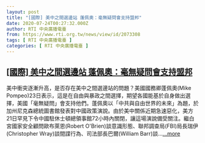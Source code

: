 ```yaml
---
layout: post
title: "[國際] 美中之間選邊站 蓬佩奧：毫無疑問會支持盟邦"
date: 2020-07-24T00:27:32.000Z
author: RTI 中央廣播電臺
from: https://www.rti.org.tw/news/view/id/2073308
tags: [ RTI 中央廣播電臺 ]
categories: [ RTI 中央廣播電臺 ]
---
```

<!--1595550452000-->
[[國際] 美中之間選邊站 蓬佩奧：毫無疑問會支持盟邦](https://www.rti.org.tw/news/view/id/2073308)
------

<div>
美中衝突逐漸升高，是否存在美中之間選邊站的問題？美國國務卿蓬佩奧(Mike Pompeo)23日表示，這是在自由與暴政之間選擇，期望各國能基於自身做出選擇，美國「毫無疑問」會支持他們。蓬佩奧以「中共與自由世界的未來」為題，於加州尼克森總統圖書館發表對中國政策演說。由於美中關係近期急速惡化，美方21日罕見下令中國駐休士頓總領事館72小時內關閉，讓這場演說備受關注。繼白宮國家安全顧問歐布萊恩(Robert O&#39;Brien)談意識形態、聯邦調查局(FBI)局長瑞伊(Christopher Wray)談間諜行為、司法部長巴爾(William Barr)談...<a target="_blank" href="https://www.rti.org.tw/news/view/id/2073308">...more</a>
</div>
